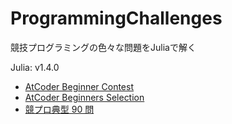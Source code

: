 # ProgrammingChallenges
競技プログラミングの色々な問題をJuliaで解く

Julia: v1.4.0

- [AtCoder Beginner Contest](abc/)
- [AtCoder Beginners Selection](abs/)
- [競プロ典型 90 問](typical90/)
